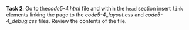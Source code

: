 **Task 2**: Go to the*code5-4.html* file and within the `head` section insert `link` elements linking the page to the _code5-4_layout.css_ and _code5-4_debug.css_ files. Review the contents of the file.
